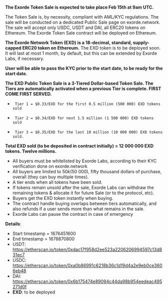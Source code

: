 
**The Exorde Token Sale is expected to take place Feb 15th at 9am UTC.**

The Token Sale is, by necessity, compliant with AML/KYC regulations. 
The sale will be conducted on a dedicated Public Sale page on exorde.network.
The sale will accept only USDC, USDT and DAI, all ERC20 tokens on Ethereum.
The Exorde Token Sale contract will be deployed on Ethereum.

**The Exorde Network Token (EXD) is  a 18-decimal, standard, supply-capped ERC20 token on Ethereum.**
The EXD token is to be deployed soon.
It will last at most 1 month, by default, but this can be extended by Exorde Labs, if necessary.

**User will be able to pass the KYC prior to the start date, to be ready for the start date.**

**The EXD Public Token Sale is a 3-Tiered Dollar-based Token Sale. The Tiers are automatically activated when a previous Tier is complete. FIRST COME FIRST SERVED.**
*      Tier 1 = $0.33/EXD for the first 0.5 million (500 000) EXD tokens sold
*      Tier 2 = $0.34/EXD for next 1.5 million (1 500 000) EXD tokens sold
*      Tier 3 = $0.35/EXD for the last 10 million (10 000 000) EXD tokens sold.
 **Total EXD sold (to be deposited in contract initially) = 12 000 000 EXD tokens. Twelve millions.**

* All buyers must be whitelisted by Exorde Labs, according to their KYC verification done on exorde.network
* All buyers are limited to $50k ($50 000),  fifty thousand dollars of purchase, overall (they can buy multiple times).
* A tier ends when all tokens have been sold. 
* If tokens remain unsold after the sale, Exorde Labs can withdraw the remaining tokens & allocate it for future Sale (or to the protocol, etc).
* Buyers get the EXD token instantly when buying. 
* The contract handle buying overlaps between tiers automatically, and also refunds if a user sends more than what remains in the sale.
* Exorde Labs can pause the contract in case of emergency

**Details**:

* Start timestamp = 1676451600
* End timestamp = 1678870800
* USDT: https://etherscan.io/token/0xdac17f958d2ee523a2206206994597c13d831ec7
* USDC: https://etherscan.io/token/0xa0b86991c6218b36c1d19d4a2e9eb0ce3606eb48
* DAI: https://etherscan.io/token/0x6b175474e89094c44da98b954eedeac495271d0f
* **EXD**: to be deployed
